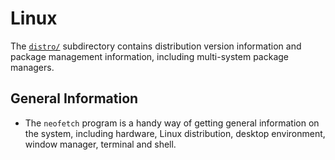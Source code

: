 Linux
=====

The [`distro/`](distro/) subdirectory contains distribution version
information and package management information, including multi-system
package managers.


General Information
-------------------

- The `neofetch` program is a handy way of getting general information on
  the system, including hardware, Linux distribution, desktop environment,
  window manager, terminal and shell.
